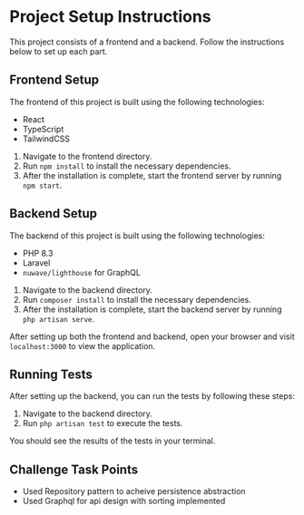 # Project Setup Instructions

This project consists of a frontend and a backend. Follow the instructions below to set up each part.

## Frontend Setup

The frontend of this project is built using the following technologies:

- React
- TypeScript
- TailwindCSS

1. Navigate to the frontend directory.
2. Run `npm install` to install the necessary dependencies.
3. After the installation is complete, start the frontend server by running `npm start`.

## Backend Setup

The backend of this project is built using the following technologies:

- PHP 8.3
- Laravel
- `nuwave/lighthouse` for GraphQL

1. Navigate to the backend directory.
2. Run `composer install` to install the necessary dependencies.
3. After the installation is complete, start the backend server by running `php artisan serve`.

After setting up both the frontend and backend, open your browser and visit `localhost:3000` to view the application.

## Running Tests

After setting up the backend, you can run the tests by following these steps:

1. Navigate to the backend directory.
2. Run `php artisan test` to execute the tests.

You should see the results of the tests in your terminal.

## Challenge Task Points
- Used Repository pattern to acheive persistence abstraction
- Used Graphql for api design with sorting implemented

